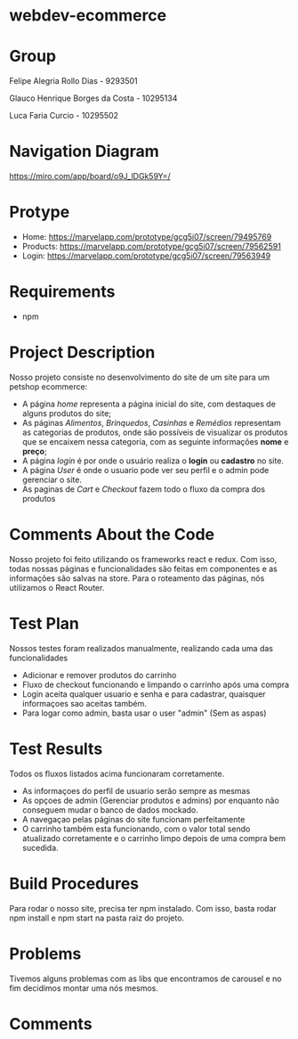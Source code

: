 # webdev-ecommerce

# Group
Felipe Alegria Rollo Dias - 9293501

Glauco Henrique Borges da Costa - 10295134

Luca Faria Curcio - 10295502

# Navigation Diagram
https://miro.com/app/board/o9J_lDGk59Y=/

# Protype
- Home: https://marvelapp.com/prototype/gcg5i07/screen/79495769
- Products: https://marvelapp.com/prototype/gcg5i07/screen/79562591
- Login: https://marvelapp.com/prototype/gcg5i07/screen/79563949

# Requirements
- npm

# Project Description
Nosso projeto consiste no desenvolvimento do site de um site para um petshop ecommerce:
- A página *home* representa a página inicial do site, com destaques de alguns produtos do site;
- As páginas *Alimentos*, *Brinquedos*, *Casinhas* e *Remédios* representam as categorias de produtos, onde são possíveis de visualizar os produtos que se encaixem nessa categoria, com as seguinte informações **nome** e **preço**;
- A página *login* é por onde o usuário realiza o **login** ou **cadastro** no site.
- A página *User* é onde o usuario pode ver seu perfil e o admin pode gerenciar o site.
- As paginas de *Cart* e *Checkout* fazem todo o fluxo da compra dos produtos

# Comments About the Code
 Nosso projeto foi feito utilizando os frameworks react e redux. Com isso, todas nossas páginas e funcionalidades são feitas em componentes e as informações são salvas na store.
 Para o roteamento das páginas, nós utilizamos o React Router.
 
# Test Plan
Nossos testes foram realizados manualmente, realizando cada uma das funcionalidades
- Adicionar e remover produtos do carrinho
- Fluxo de checkout funcionando e limpando o carrinho após uma compra
- Login aceita qualquer usuario e senha e para cadastrar, quaisquer informaçoes sao aceitas também.
- Para logar como admin, basta usar o user "admin" (Sem as aspas)

# Test Results
Todos os fluxos listados acima funcionaram corretamente.
- As informaçoes do perfil de usuario serão sempre as mesmas
- As opçoes de admin (Gerenciar produtos e admins) por enquanto não conseguem mudar o banco de dados mockado.
- A navegaçao pelas páginas do site funcionam perfeitamente
- O carrinho também esta funcionando, com o valor total sendo atualizado corretamente e o carrinho limpo depois de uma compra bem sucedida.


# Build Procedures
Para rodar o nosso site, precisa ter npm instalado.
Com isso, basta rodar npm install e npm start na pasta raiz do projeto.

# Problems
Tivemos alguns problemas com as libs que encontramos de carousel e no fim decidimos montar uma nós mesmos.

# Comments
